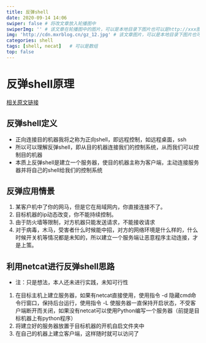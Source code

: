 ```yaml
---
title: 反弹shell
date: 2020-09-14 14:06
swiper: false # 将改文章放入轮播图中
swiperImg: '' # 该文章在轮播图中的图片，可以是本地目录下图片也可以是http://xxx图片
img: 'http://cdn.mxrblog.cn/gz_12.jpg' # 该文章图片，可以是本地目录下图片也可以是http://xxx图片
categories: shell
tags: [shell, necat]   # 可以是数组
top: false
---
```


# 反弹shell原理

[相关原文链接](https://www.cnblogs.com/iouwenbo/p/11277453.html)

## 反弹shell定义

<!--more-->

- 正向连接目的机器我将之称为正向shell，即远程控制，如远程桌面，ssh
- 所以可以理解反弹shell，即从目的机器连接我们的控制系统，从而我们可以控制目的机器
- 本质上反弹shell是建立一个服务器，使目的机器主称为客户端，主动连接服务器并将自己的shell给我们的控制系统

## 反弹应用情景

1. 某客户机中了你的网马，但是它在局域网内，你直接连接不了。
2. 目标机器的ip动态改变，你不能持续控制。
3. 由于防火墙等限制，对方机器只能发送请求，不能接收请求
4. 对于病毒，木马，受害者什么时候能中招，对方的网络环境是什么样的，什么时候开关机等情况都是未知的，所以建立一个服务端让恶意程序主动连接，才是上策。

## 利用netcat进行反弹shell思路

- 注：只是想法，本人还未进行实践，未知可行性

1. 在目标主机上建立服务器，如果有netcat直接使用，使用指令 -d 隐藏cmd命令行窗口，保持后台运行，使用指令 -L 使服务器一直保持开启状态，不受客户端断开而关闭，如果没有netcat可以使用Python编写一个服务器（前提是目标机器上有python程序）
2. 将建立好的服务器放置于目标机器的开机自启文件夹中
3. 在自己的机器上建立客户端，这样随时就可以访问了

